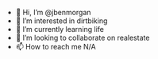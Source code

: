 - 👋 Hi, I’m @jbenmorgan
- 👀 I’m interested in dirtbiking
- 🌱 I’m currently learning life
- 💞️ I’m looking to collaborate on realestate
- 📫 How to reach me N/A

<!---
jbenmorgan/jbenmorgan is a ✨ special ✨ repository because its `README.md` (this file) appears on your GitHub profile.
You can click the Preview link to take a look at your changes.
--->
